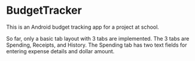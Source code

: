 # BudgetTracker
This is an Android budget tracking app for a project at school.

So far, only a basic tab layout with 3 tabs are implemented. The 3 tabs are Spending, Receipts, and History.
The Spending tab has two text fields for entering expense details and dollar amount.
